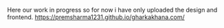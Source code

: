 Here our work in progress so for now i have only uploaded the design and frontend.
https://premsharma1231.github.io/gharkakhana.com/
